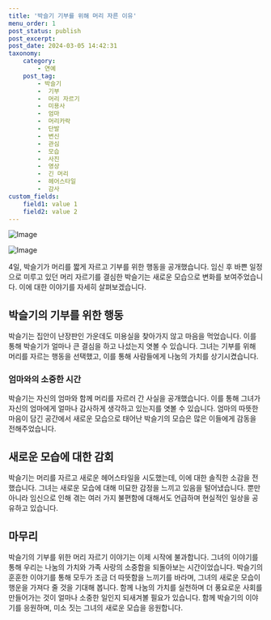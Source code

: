 ```yaml
---
title: '박슬기 기부를 위해 머리 자른 이유'
menu_order: 1
post_status: publish
post_excerpt: 
post_date: 2024-03-05 14:42:31
taxonomy:
    category:
        - 연예
    post_tag:
        - 박슬기
        -  기부
        -  머리 자르기
        -  미용사
        -  엄마
        -  머리카락
        -  단발
        -  변신
        -  관심
        -  모습
        -  사진
        -  영상
        -  긴 머리
        -  헤어스타일
        -  감사
custom_fields:
    field1: value 1
    field2: value 2
---
```


![Image](https://ssl.pstatic.net/mimgnews/image/076/2024/03/05/2024030501000245900026501_20240305062004919.jpg?type=w540)

![Image](https://mimgnews.pstatic.net/image/076/2024/03/05/2024030501000245900026502_20240305062004924.jpg?type=w540)

4일, 박슬기가 머리를 짧게 자르고 기부를 위한 행동을 공개했습니다. 임신 후 바쁜 일정으로 미루고 있던 머리 자르기를 결심한 박슬기는 새로운 모습으로 변화를 보여주었습니다. 이에 대한 이야기를 자세히 살펴보겠습니다.
## 박슬기의 기부를 위한 행동
박슬기는 집안이 난장판인 가운데도 미용실을 찾아가지 않고 마음을 먹었습니다. 이를 통해 박슬기가 얼마나 큰 결심을 하고 나섰는지 엿볼 수 있습니다. 그녀는 기부를 위해 머리를 자르는 행동을 선택했고, 이를 통해 사람들에게 나눔의 가치를 상기시켰습니다.
### 엄마와의 소중한 시간
박슬기는 자신의 엄마와 함께 머리를 자르러 간 사실을 공개했습니다. 이를 통해 그녀가 자신의 엄마에게 얼마나 감사하게 생각하고 있는지를 엿볼 수 있습니다. 엄마의 따뜻한 마음이 담긴 공간에서 새로운 모습으로 태어난 박슬기의 모습은 많은 이들에게 감동을 전해주었습니다.
## 새로운 모습에 대한 감회
박슬기는 머리를 자르고 새로운 헤어스타일을 시도했는데, 이에 대한 솔직한 소감을 전했습니다. 그녀는 새로운 모습에 대해 미묘한 감정을 느끼고 있음을 털어냈습니다. 뿐만 아니라 임신으로 인해 겪는 여러 가지 불편함에 대해서도 언급하며 현실적인 일상을 공유하고 있습니다.
## 마무리
박슬기의 기부를 위한 머리 자르기 이야기는 이제 시작에 불과합니다. 그녀의 이야기를 통해 우리는 나눔의 가치와 가족 사랑의 소중함을 되돌아보는 시간이었습니다. 박슬기의 훈훈한 이야기를 통해 모두가 조금 더 따뜻함을 느끼기를 바라며, 그녀의 새로운 모습이 행운을 가져다 줄 것을 기대해 봅니다. 함께 나눔의 가치를 실천하며 더 풍요로운 사회를 만들어가는 것이 얼마나 소중한 일인지 되새겨볼 필요가 있습니다. 함께 박슬기의 이야기를 응원하며, 미소 짓는 그녀의 새로운 모습을 응원합니다.
